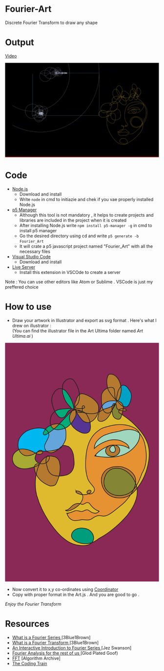 # Fourier-Art
Discrete Fourier Transform to draw any shape<br>

# Output 

[Video](https://youtu.be/VrShOyMJKM0)

![alt text][art]

[art]: https://github.com/zarif98sjs/Fourier-Art/blob/master/screenshot/ultima.png "Art de Ultima"

# Code
* [Node.js](https://nodejs.org/en/)<br>
  * Download and install <br> 
  * Write ```node``` in cmd to initiazie and chek if you vae properly installed Node.js
* [p5 Manager](https://www.npmjs.com/package/p5-manager)<br>
  * Although this tool is not mandatory , it helps to create projects and libraries are included in the project when it is created<br>
  * After installing Node.js write ```npm install p5-manager -g``` in cmd to install p5 manager <br>
  * Go the desired directory using cd and write ```p5 generate -b Fourier_Art``` <br>
  * It will crate a p5 javascript project named "Fourier_Art" with all the necessary files
* [Visual Studio Code](https://code.visualstudio.com/)
  * Download and install
* [Live Server](https://marketplace.visualstudio.com/items?itemName=ritwickdey.LiveServer)
  * Install this extension in VSCOde to create a server 
  
Note : You can use other editors like Atom or Sublime . VSCode is just my preffered choice <br>

# How to use 
* Draw your artwork in Illustrator and export as svg format . Here's what I drew on illustrator : <br>
(You can find the illustrator file in the Art Ultima folder named *Art Ultima.ai* )

![alt text][art2]

[art2]: https://github.com/zarif98sjs/Fourier-Art/blob/master/Fourier%20Art/Fourier_Double_Epicycle/ArtUltima.jpg "Art"
 
* Now convert it to x,y co-ordinates using [Coordinator](https://spotify.github.io/coordinator/)
* Copy with proper format in the Art.js . And you are good to go . <br>

*Enjoy the Fourier Transform*

# Resources

* [What is a Fourier Series ](https://www.youtube.com/watch?v=r6sGWTCMz2k) [3Blue1Brown]
* [What is a Fourier Transform ](https://youtu.be/spUNpyF58BY) [3Blue1Brown]
* [An Interactive Introduction to Fourier Series ](http://www.jezzamon.com/fourier/index.html) [Jez Swanson]
* [Fourier Analysis for the rest of us ](https://youtu.be/2hfoX51f6sg) [Glod Plated Goof)
* [FFT](https://www.algorithm-archive.org/contents/cooley_tukey/cooley_tukey.html) [Algorithm Archive]
* [The Coding Train](https://www.youtube.com/channel/UCvjgXvBlbQiydffZU7m1_aw)
